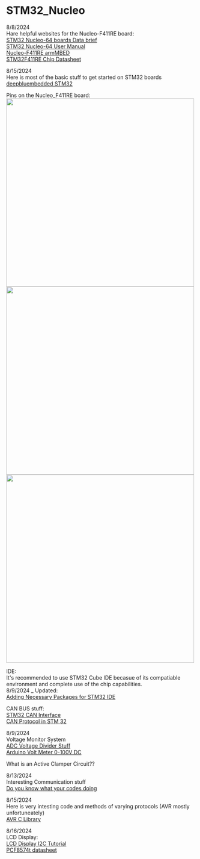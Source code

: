 # STM32_Nucleo

8/8/2024 <br/>
Hare helpful websites for the Nucleo-F411RE board: <br/>
[STM32 Nucleo-64 boards Data brief](https://www.st.com/content/ccc/resource/technical/document/data_brief/c8/3c/30/f7/d6/08/4a/26/DM00105918.pdf/files/DM00105918.pdf/jcr:content/translations/en.DM00105918.pdf)<br/>
[STM32 Nucleo-64 User Manual](https://github.com/user-attachments/files/16553691/dm00105823-stm32-nucleo-64-boards-mb1136-stmicroelectronics.pdf) <br/>
[Nucleo-F411RE armMBED](https://os.mbed.com/platforms/ST-Nucleo-F411RE/) <br/>
[STM32F411RE Chip Datasheet](https://www.st.com/resource/en/datasheet/stm32f411re.pdf) <br/>

8/15/2024 <br/>
Here is most of the basic stuff to get started on STM32 boards <br/>
[deepbluembedded STM32](https://deepbluembedded.com/stm32-ecosystem-development-environment-setup/) <br/>

Pins on the Nucleo_F411RE board: <br/>
<img src = "https://github.com/user-attachments/assets/d5fc73be-4e2c-45d1-bbae-4f7fcf48eed7" width = "500"> <br/>
<img src = "https://github.com/user-attachments/assets/013dcc2b-3529-43aa-9514-e489ef920f90" width = "500"> <br/>
<img src = "https://github.com/user-attachments/assets/361c6bc9-bb26-4c9f-ab38-1c04c84cfe4f" width = "500"> <br/>

IDE: <br/>
It's recommended to use STM32 Cube IDE becasue of its compatiable environment and complete use of the chip capabilities. <br/>
8/9/2024 _ Updated: <br/>
[Adding Necessary Packages for STM32 IDE](https://stackoverflow.com/questions/65905606/stm32cubeide-reports-firmware-package-is-missing) <br/>

CAN BUS stuff: <br/>
[STM32 CAN Interface](https://www.instructables.com/STM32-CAN-Interface/) <br/>
[CAN Protocol in STM 32](https://controllerstech.com/can-protocol-in-stm32/) <br/>

8/9/2024 <br/>
Voltage Monitor System <br/>
[ADC Voltage Divider Stuff](https://electronics.stackexchange.com/questions/42710/how-to-read-high-voltages-on-microcontroller) <br/>
[Arduino Volt Meter 0-100V DC](https://www.instructables.com/Arduino-Volt-Meter-0-100V-DC-Version-2-better/) <br/>

What is an Active Clamper Circuit?? <br/>

8/13/2024 <br/>
Interesting Communication stuff <br/>
[Do you know what your codes doing](https://mansfield-devine.com/speculatrix/2018/01/do-you-know-what-your-codes-doing/) <br/>

8/15/2024 <br/>
Here is very intesting code and methods of varying protocols (AVR mostly unfortuneately) <br/>
[AVR C Library](https://exploreembedded.com/wiki/AVR_C_Library) <br/>

8/16/2024 <br/>
LCD Display: <br>
[LCD Display I2C Tutorial](https://deepbluembedded.com/stm32-i2c-lcd-library-example-16x2-20x4-multiple-lcds/#stm32-i2c-lcd) <br/>
[PCF8574t datasheet](https://github.com/user-attachments/files/16663021/PCF8574.PDF) <br/>
